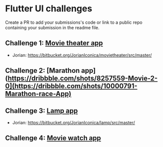 # Flutter UI challenges
Create a PR to add your submissions's code or link to a public repo containing your submission in the readme file.

## Challenge 1: [Movie theater app](https://dribbble.com/shots/8257559-Movie-2-0)
- Jorian: https://bitbucket.org/JorianIconica/movietheater/src/master/

## Challenge 2: [Marathon app](https://dribbble.com/shots/8257559-Movie-2-0](https://dribbble.com/shots/10000791-Marathon-race-App)

## Challenge 3: [Lamp app](https://miro.medium.com/proxy/1*gsIwEEMEdeANsjLy1gc0NA.gif)
- Jorian: https://bitbucket.org/JorianIconica/lamp/src/master/

## Challenge 4: [Movie watch app](https://dribbble.com/shots/18632188-Movie-App)
